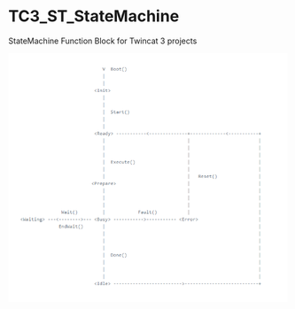 # TC3_ST_StateMachine
StateMachine Function Block for Twincat 3 projects

![alt text](https://github.com/FilippoBoido/TC3_ST_StateMachine/blob/master/StateMachine.png)
 

